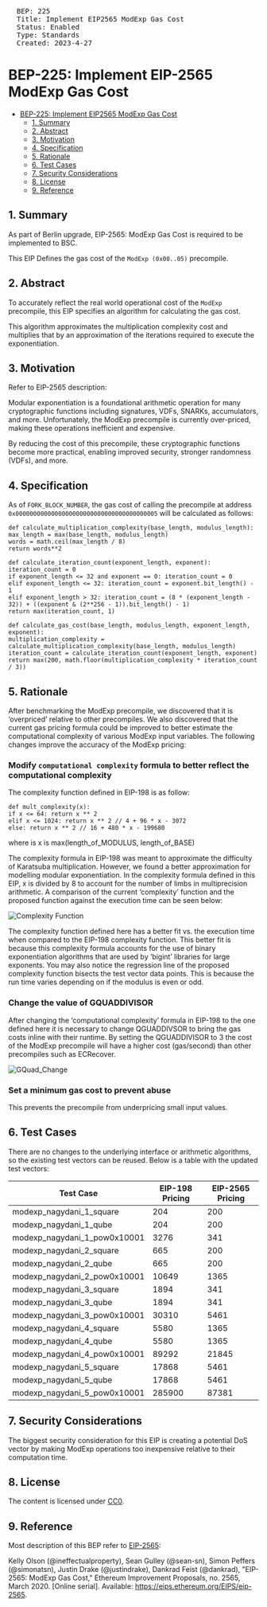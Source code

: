 <pre>
  BEP: 225
  Title: Implement EIP2565 ModExp Gas Cost 
  Status: Enabled
  Type: Standards
  Created: 2023-4-27
</pre>

# BEP-225: Implement EIP-2565 ModExp Gas Cost
- [BEP-225: Implement EIP2565 ModExp Gas Cost](#bep-225-implement-eip-2565-modexp-gas-cost)
  - [1. Summary](#1-summary)
  - [2. Abstract](#2-abstract)
  - [3. Motivation](#3-motivation)
  - [4. Specification](#4-specification)
  - [5. Rationale](#5-rationale)
  - [6. Test Cases](#6-test-cases)
  - [7. Security Considerations](#7-security-considerations)
  - [8. License](#8-license)
  - [9. Reference](#9-reference)

## 1. Summary

As part of Berlin upgrade, EIP-2565: ModExp Gas Cost is required to be implemented to BSC.

This EIP Defines the gas cost of the `ModExp (0x00..05)` precompile.

## 2. Abstract

To accurately reflect the real world operational cost of the `ModExp` precompile, this EIP specifies an algorithm for
calculating the gas cost. 

This algorithm approximates the multiplication complexity cost and multiplies that by an approximation of the
iterations required to execute the exponentiation.

## 3. Motivation

Refer to EIP-2565 description:

Modular exponentiation is a foundational arithmetic operation for many cryptographic functions including signatures,
VDFs, SNARKs, accumulators, and more. Unfortunately, the ModExp precompile is currently over-priced, making these 
operations inefficient and expensive. 

By reducing the cost of this precompile, these cryptographic functions become more practical, enabling improved
security, stronger randomness (VDFs), and more.

## 4. Specification

As of `FORK_BLOCK_NUMBER`, the gas cost of calling the precompile at address `0x0000000000000000000000000000000000000005` 
will be calculated as follows:

```
def calculate_multiplication_complexity(base_length, modulus_length):
max_length = max(base_length, modulus_length)
words = math.ceil(max_length / 8)
return words**2

def calculate_iteration_count(exponent_length, exponent):
iteration_count = 0
if exponent_length <= 32 and exponent == 0: iteration_count = 0
elif exponent_length <= 32: iteration_count = exponent.bit_length() - 1
elif exponent_length > 32: iteration_count = (8 * (exponent_length - 32)) + ((exponent & (2**256 - 1)).bit_length() - 1)
return max(iteration_count, 1)

def calculate_gas_cost(base_length, modulus_length, exponent_length, exponent):
multiplication_complexity = calculate_multiplication_complexity(base_length, modulus_length)
iteration_count = calculate_iteration_count(exponent_length, exponent)
return max(200, math.floor(multiplication_complexity * iteration_count / 3))
```

## 5. Rationale

After benchmarking the ModExp precompile, we discovered that it is ‘overpriced’ relative to other precompiles. We also discovered that the current gas pricing formula could be improved to better estimate the computational complexity of various ModExp input variables. The following changes improve the accuracy of the ModExp pricing:

### Modify `computational complexity` formula to better reflect the computational complexity
The complexity function defined in EIP-198 is as follow:

```
def mult_complexity(x):
if x <= 64: return x ** 2
elif x <= 1024: return x ** 2 // 4 + 96 * x - 3072
else: return x ** 2 // 16 + 480 * x - 199680
```

where is x is max(length_of_MODULUS, length_of_BASE)

The complexity formula in EIP-198 was meant to approximate the difficulty of Karatsuba multiplication. However, we found a better approximation for modelling modular exponentiation. In the complexity formula defined in this EIP, x is divided by 8 to account for the number of limbs in multiprecision arithmetic. A comparison of the current ‘complexity’ function and the proposed function against the execution time can be seen below:

![Complexity Function](./assets/BEP-225/Complexity_Regression.png)

The complexity function defined here has a better fit vs. the execution time when compared to the EIP-198 complexity function. This better fit is because this complexity formula accounts for the use of binary exponentiation algorithms that are used by ‘bigint’ libraries for large exponents. You may also notice the regression line of the proposed complexity function bisects the test vector data points. This is because the run time varies depending on if the modulus is even or odd.

### Change the value of GQUADDIVISOR
   After changing the ‘computational complexity’ formula in EIP-198 to the one defined here it is necessary to change QGUADDIVSOR to bring the gas costs inline with their runtime. By setting the QGUADDIVISOR to 3 the cost of the ModExp precompile will have a higher cost (gas/second) than other precompiles such as ECRecover.

![GQuad_Change](./assets/BEP-225/GQuad_Change.png)

### Set a minimum gas cost to prevent abuse
   This prevents the precompile from underpricing small input values.

## 6. Test Cases
There are no changes to the underlying interface or arithmetic algorithms, so the existing test vectors can be reused. Below is a table with the updated test vectors:

| Test Case | EIP-198 Pricing	| EIP-2565 Pricing |
| --------- | -----------------|------------------|
| modexp_nagydani_1_square |	204	| 200              |
| modexp_nagydani_1_qube |	204	| 200              |
| modexp_nagydani_1_pow0x10001 | 3276 | 	341             |
| modexp_nagydani_2_square	|665| 	200             |
| modexp_nagydani_2_qube	|665| 	200             |
| modexp_nagydani_2_pow0x10001	|10649| 	1365            |
| modexp_nagydani_3_square	|1894| 	341             |
| modexp_nagydani_3_qube	|1894| 	341             |
| modexp_nagydani_3_pow0x10001	|30310	| 5461             |
| modexp_nagydani_4_square	|5580	| 1365             |
| modexp_nagydani_4_qube	|5580	| 1365             |
| modexp_nagydani_4_pow0x10001	|89292	| 21845            |
| modexp_nagydani_5_square	|17868	| 5461             |
| modexp_nagydani_5_qube	|17868	| 5461             |
| modexp_nagydani_5_pow0x10001	|285900	| 87381            |

## 7. Security Considerations

The biggest security consideration for this EIP is creating a potential DoS vector by making ModExp operations too inexpensive relative to their computation time.

## 8. License

The content is licensed under [CC0](https://creativecommons.org/publicdomain/zero/1.0/).

## 9. Reference

Most description of this BEP refer to [EIP-2565](https://eips.ethereum.org/EIPS/eip-2565):

Kelly Olson (@ineffectualproperty), Sean Gulley (@sean-sn), Simon Peffers (@simonatsn), Justin Drake (@justindrake), Dankrad Feist (@dankrad), "EIP-2565: ModExp Gas Cost," Ethereum Improvement Proposals, no. 2565, March 2020. [Online serial]. Available: https://eips.ethereum.org/EIPS/eip-2565.